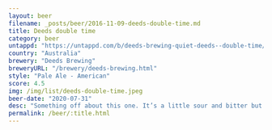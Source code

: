 ```yaml
---
layout: beer
filename: _posts/beer/2016-11-09-deeds-double-time.md
title: Deeds double time
category: beer
untappd: "https://untappd.com/b/deeds-brewing-quiet-deeds--double-time/3103751"
country: "Australia"
brewery: "Deeds Brewing"
breweryURL: "/brewery/deeds-brewing.html"
style: "Pale Ale - American"
score: 4.5
img: /img/list/deeds-double-time.jpeg
beer-date: "2020-07-31"
desc: "Something off about this one. It’s a little sour and bitter but without much to make me want it"
permalink: /beer/:title.html
---
```

